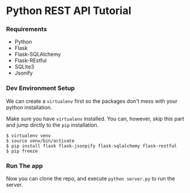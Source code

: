 # Python REST API Tutorial

### Requirements
- Python
- Flask
- Flask-SQLAlchemy
- Flask-REstful
- SQLite3
- Jsonify

### Dev Environment Setup
We can create a ```virtualenv``` first so the packages don't mess with your python installation.

Make sure you have ```virtualenv``` installed. You can, however, skip this part and jump dirctly
to the ```pip``` installation.

```
$ virtualenv venv
$ source venv/bin/activate
$ pip install flask flask-jsonpify flask-sqlalchemy flask-restful
$ pip freeze
```

### Run The app

Now you can clone the repo, and execute ```python server.py``` to run the server.
